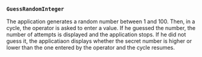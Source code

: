 ### `GuessRandomInteger`
The application generates a random number between 1 and 100. Then, in a cycle, the operator is asked to enter a value. If he guessed the number, the number of attempts is displayed and the application stops. If he did not guess it, the applicatiaon displays whether the secret number is higher or lower than the one entered by the operator and the cycle resumes.
